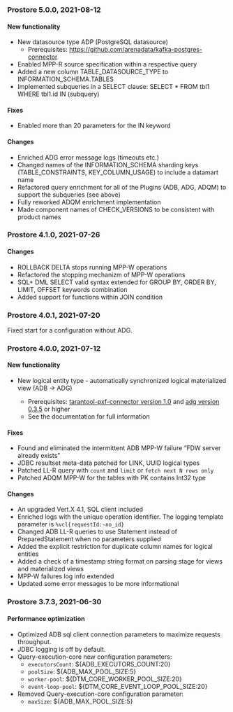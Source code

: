 ### Prostore 5.0.0, 2021-08-12

#### New functionality
* New datasource type ADP (PostgreSQL datasource)
	* Prerequisites: https://github.com/arenadata/kafka-postgres-connector
* Enabled MPP-R source specification within a respective query
* Added a new column TABLE_DATASOURCE_TYPE to INFORMATION_SCHEMA.TABLES
* Implemented subqueries in a SELECT clause: SELECT * FROM tbl1 WHERE tbl1.id IN (subquery)
#### Fixes

* Enabled more than 20 parameters for the IN keyword

#### Changes
* Enriched ADG error message logs (timeouts etc.)
* Changed names of the INFORMATION_SCHEMA sharding keys (TABLE_CONSTRAINTS, KEY_COLUMN_USAGE) to include a datamart name
* Refactored query enrichment for all of the Plugins (ADB, ADG, ADQM) to support the subqueries (see above)
* Fully reworked ADQM enrichment implementation
* Made component names of CHECK_VERSIONS to be consistent with product names


### Prostore 4.1.0, 2021-07-26

#### Changes

* ROLLBACK DELTA stops running MPP-W operations  
* Refactored the stopping mechanizm of MPP-W operations
* SQL+ DML SELECT valid syntax extended for GROUP BY, ORDER BY, LIMIT, OFFSET keywords combination
* Added support for functions within JOIN condition

### Prostore 4.0.1, 2021-07-20

Fixed start for a configuration without ADG.

### Prostore 4.0.0, 2021-07-12

#### New functionality

* New logical entity type - automatically synchronized logical materialized view \(ADB -> ADG\)

    * Prerequisites: [tarantool-pxf-connector version 1.0](https://github.com/arenadata/tarantool-pxf-connector/releases/tag/v1.0) and [adg version 0.3.5](https://github.com/arenadata/kafka-tarantool-loader/releases/tag/0.3.5) or higher
    * See the documentation for full information
    

#### Fixes

* Found and eliminated the intermittent ADB MPP-W failure “FDW server already exists”
* JDBC resultset meta-data patched for LINK, UUID logical types
* Patched LL-R query with `count` and `limit` or `fetch next N rows only`
* Patched ADQM MPP-W for the tables with PK contains Int32 type 

#### Changes

* An upgraded Vert.X 4.1, SQL client included
* Enriched logs with the unique operation identifier. The logging template parameter is `%vcl{requestId:-no_id}`
* Changed ADB LL-R queries to use Statement instead of PreparedStatement when no parameters supplied
* Added the explicit restriction for duplicate column names for logical entities
* Added a check of a timestamp string format on parsing stage for views and materialized views
* MPP-W failures log info extended
* Updated some error messages to be more informational 


### Prostore 3.7.3, 2021-06-30
#### Performance optimization
* Optimized ADB sql client connection parameters to maximize requests throughput.
* JDBC logging is off by default.
* Query-execution-core new configuration parameters:
    * `executorsCount`: $\{ADB\_EXECUTORS\_COUNT:20\}
    * `poolSize`: $\{ADB\_MAX\_POOL\_SIZE:5\}
    * `worker-pool`: $\{DTM\_CORE\_WORKER\_POOL\_SIZE:20\}
    * `event-loop-pool`: $\{DTM\_CORE\_EVENT\_LOOP\_POOL\_SIZE:20\}
* Removed Query-execution-core configuration parameter:
    * `maxSize`: $\{ADB\_MAX\_POOL\_SIZE:5\}
